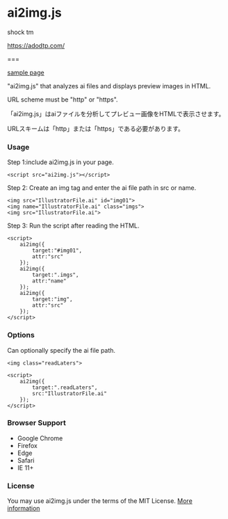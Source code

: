 # ai2img.js

shock tm

https://adodtp.com/

===

[sample page](https://adodtp.com/sampleCode/ai2img/)

"ai2img.js" that analyzes ai files and displays preview images in HTML.

URL scheme must be "http" or "https".

「ai2img.js」はaiファイルを分析してプレビュー画像をHTMLで表示させます。

URLスキームは「http」または「https」である必要があります。

### Usage
Step 1:include ai2img.js in your page.

    <script src="ai2img.js"></script>

Step 2: Create an img tag and enter the ai file path in src or name.

    <img src="IllustratorFile.ai" id="img01">
    <img name="IllustratorFile.ai" class="imgs">
    <img src="IllustratorFile.ai">

Step 3: Run the script after reading the HTML.

    <script>
        ai2img({
            target:"#img01",
            attr:"src"
        });
        ai2img({
            target:".imgs",
            attr:"name"
        });
        ai2img({
            target:"img",
            attr:"src"
        });
    </script>

### Options
Can optionally specify the ai file path.

    <img class="readLaters">

    <script>
        ai2img({
            target:".readLaters",
            src:"IllustratorFile.ai"
        });
    </script>

### Browser Support
- Google Chrome  
- Firefox  
- Edge
- Safari
- IE 11+

### License 
You may use ai2img.js under the terms of the MIT License.
[More information](http://en.wikipedia.org/wiki/MIT_License)
